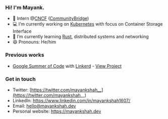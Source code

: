 ### Hi! I'm Mayank.

- :rocket: Intern @[CNCF](https://github.com/cncf) ([CommunityBridge](https://communitybridge.org/))
- :computer: I’m currently working on [Kubernetes](https://kubernetes.io/) with focus on Container Storage Interface
- 🌱 I’m currently learning [Rust](https://www.rust-lang.org/), distributed systems and networking
- 😄 Pronouns: He/him

### Previous works

- [Google Summer of Code](https://summerofcode.withgoogle.com/) with [Linkerd](https://github.com/linkerd) - [View Project](https://github.com/mayankshah1607/gsoc20-linkerd)

### Get in touch

- Twitter: [https://twitter.com/mayankshah__](https://twitter.com/mayankshah__)
- LinkedIn: https://www.linkedin.com/in/mayankshah1607/
- Email: hello@mayankshah.dev
- Personal website: https://mayankshah.dev
